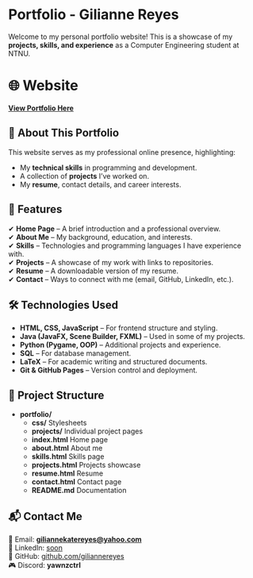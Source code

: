 # Portfolio - Gilianne Reyes

Welcome to my personal portfolio website! This is a showcase of my **projects, skills, and experience** as a Computer Engineering student at NTNU.

# 🌐 Website
**[View Portfolio Here](https://giliannereyes.github.io/portfolio/)**

## 📌 About This Portfolio
This website serves as my professional online presence, highlighting:
- My **technical skills** in programming and development.
- A collection of **projects** I’ve worked on.
- My **resume**, contact details, and career interests.

## 🚀 Features
✔ **Home Page** – A brief introduction and a professional overview.  
✔ **About Me** – My background, education, and interests.  
✔ **Skills** – Technologies and programming languages I have experience with.  
✔ **Projects** – A showcase of my work with links to repositories.  
✔ **Resume** – A downloadable version of my resume.  
✔ **Contact** – Ways to connect with me (email, GitHub, LinkedIn, etc.).

## 🛠 Technologies Used
- **HTML, CSS, JavaScript** – For frontend structure and styling.
- **Java (JavaFX, Scene Builder, FXML)** – Used in some of my projects.
- **Python (Pygame, OOP)** – Additional projects and experience.
- **SQL** – For database management.
- **LaTeX** – For academic writing and structured documents.
- **Git & GitHub Pages** – Version control and deployment.

## 📂 Project Structure
- **portfolio/**
  - **css/**           Stylesheets
  - **projects/**      Individual project pages
  - **index.html**     Home page 
  - **about.html**     About me
  - **skills.html**    Skills page
  - **projects.html**  Projects showcase
  - **resume.html**    Resume
  - **contact.html**   Contact page
  - **README.md**      Documentation

## 📬 Contact Me
📧 Email: **giliannekatereyes@yahoo.com**  
💼 LinkedIn: [soon](https://linkedin.com/in/yourusername)  
🐙 GitHub: [github.com/giliannereyes](https://github.com/giliannereyes)  
🎮 Discord: **yawnzctrl**

